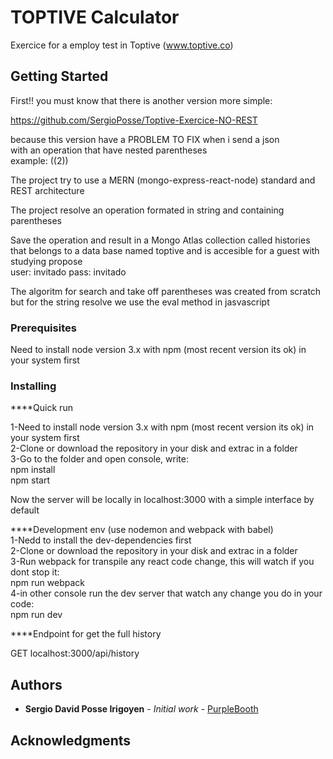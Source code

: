 # TOPTIVE Calculator
  
Exercice for a employ test in Toptive (www.toptive.co)
  
## Getting Started
  
First!! you must know that there is another version more simple:  
  
https://github.com/SergioPosse/Toptive-Exercice-NO-REST  
  
because this version have a PROBLEM TO FIX when i send a json  
with an operation that have nested parentheses  
example: ((2))  
  
The project try to use a MERN (mongo-express-react-node) standard and REST architecture  
  
The project resolve an operation formated in string and containing parentheses  
  
Save the operation and result in a Mongo Atlas collection called histories  
that belongs to a data base named toptive and is accesible for a guest with studying propose  
    user: invitado pass: invitado  
  
The algoritm for search and take off parentheses was created from scratch  
    but for the string resolve we use the eval method in jasvascript  
  
### Prerequisites
  
Need to install node version 3.x with npm (most recent version its ok) in your system first  
  
### Installing
  
****Quick run  
  
1-Need to install node version 3.x with npm (most recent version its ok) in your system first  
2-Clone or download the repository in your disk and extrac in a folder  
3-Go to the folder and open console, write:  
    npm install  
    npm start  

Now the server will be locally in localhost:3000 with a simple interface by default  
  
****Development env (use nodemon and webpack with babel)  
    1-Nedd to install the dev-dependencies first  
    2-Clone or download the repository in your disk and extrac in a folder  
    3-Run webpack for transpile any react code change, this will watch if you dont stop it:  
        npm run webpack  
    4-in other console run the dev server that watch any change you do in your code:  
        npm run dev  
  
****Endpoint for get the full history  
  
GET localhost:3000/api/history  
  
## Authors
  
* **Sergio David Posse Irigoyen** - *Initial work* - [PurpleBooth](https://github.com/SergioPosse)
  
## Acknowledgments
  